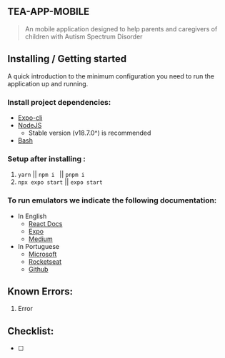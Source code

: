 ## TEA-APP-MOBILE

> An mobile application designed to help parents and caregivers of children with Autism Spectrum Disorder

## Installing / Getting started

A quick introduction to the minimum configuration you need to run the application up and running.

### Install project dependencies:

-   [Expo-cli](https://docs.expo.dev/get-started/installation/)
-   [NodeJS](https://nodejs.org/)
    -   Stable version (v18.7.0^) is recommended
-   [Bash](https://git-scm.com/downloads)

### Setup after installing :

1. `yarn` || `npm i ` || `pnpm i`
2. `npx expo start` || `expo start`

### To run emulators we indicate the following documentation:

-   In English
    -   [React Docs](https://reactnative.dev/docs/0.66/environment-setup)
    -   [Expo](https://docs.expo.dev/workflow/android-studio-emulator/)
    -   [Medium](https://randerson112358.medium.com/setup-react-native-environment-for-ios-97bf7faadf77)
-   In Portuguese
    -   [Microsoft](https://docs.microsoft.com/pt-br/windows/dev-environment/javascript/react-native-for-android)
    -   [Rocketseat](https://react-native.rocketseat.dev/ "https://react-native.rocketseat.dev/")
    -   [Github](https://github.com/AnthonyMRodrigues/docsreactnative/blob/master/docs/GettingStartedPortuguese.md)

## Known Errors:

1. Error

## Checklist:

-   [ ]
